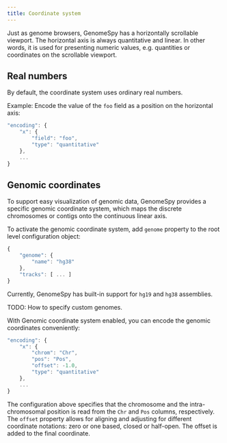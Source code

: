 ```yaml
---
title: Coordinate system
---
```


Just as genome browsers, GenomeSpy has a horizontally scrollable viewport.
The horizontal axis is always quantitative and linear. In other words, it
is used for presenting numeric values, e.g. quantities or coordinates on the
scrollable viewport.

## Real numbers

By default, the coordinate system uses ordinary real numbers.

Example: Encode the value of the `foo` field as a position on the horizontal axis:

```javascript
"encoding": {
    "x": {
        "field": "foo",
        "type": "quantitative"
    },
    ...
}
```

## Genomic coordinates

To support easy visualization of genomic data, GenomeSpy provides a specific
genomic coordinate system, which maps the discrete chromosomes or contigs
onto the continuous linear axis.

To activate the genomic coordinate system, add `genome` property to the
root level configuration object:

```javascript
{
    "genome": {
        "name": "hg38"
    },
    "tracks": [ ... ]
}
```

Currently, GenomeSpy has built-in support for `hg19` and `hg38` assemblies.

TODO: How to specify custom genomes.

With Genomic coordinate system enabled, you can encode the genomic coordinates
conveniently:

```javascript
"encoding": {
    "x": {
        "chrom": "Chr",
        "pos": "Pos",
        "offset": -1.0,
        "type": "quantitative"
    },
    ...
}
```

The configuration above specifies that the chromosome and the
intra-chromosomal position is read from the `Chr` and `Pos` columns,
respectively. The `offset` property allows for aligning and adjusting for
different coordinate notations: zero or one based, closed or half-open.
The offset is added to the final coordinate.
